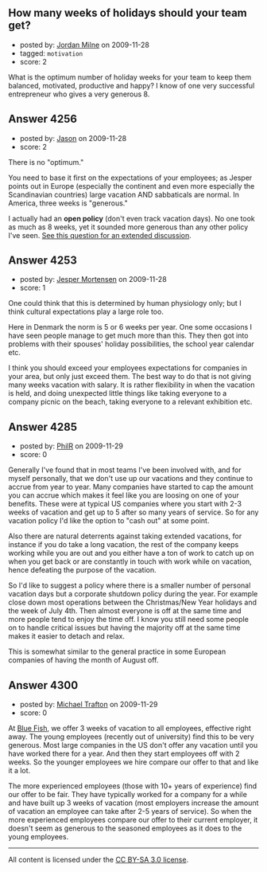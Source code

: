 ## How many weeks of holidays should your team get?

- posted by: [Jordan Milne](https://stackexchange.com/users/-1/528-jordan-milne) on 2009-11-28
- tagged: `motivation`
- score: 2

What is the optimum number of holiday weeks for your team to keep them balanced, motivated, productive and happy? I know of one very successful entrepreneur who gives a very generous 8. 


## Answer 4256

- posted by: [Jason](https://stackexchange.com/users/-1/2-jason) on 2009-11-28
- score: 2

<p>There is no "optimum."  </p>

<p>You need to base it first on the expectations of your employees; as Jesper points out in Europe (especially the continent and even more especially the Scandinavian countries) large vacation AND sabbaticals are normal.  In America, three weeks is "generous."</p>

<p>I actually had an <strong>open policy</strong> (don't even track vacation days).  No one took as much as 8 weeks, yet it sounded more generous than any other policy I've seen.  <a href="http://answers.onstartups.com/questions/1616/have-you-seen-problems-with-unmetered-paid-time-off" rel="nofollow">See this question for an extended discussion</a>.</p>



## Answer 4253

- posted by: [Jesper Mortensen](https://stackexchange.com/users/-1/1261-jesper-mortensen) on 2009-11-28
- score: 1

One could think that this is determined by human physiology only; but I think cultural expectations play a large role too.

Here in Denmark the norm is 5 or 6 weeks per year. One some occasions I have seen people manage to get much more than this. They then got into problems with their spouses' holiday possibilities, the school year calendar etc.

I think you should exceed your employees expectations for companies in your area, but only just exceed them. The best way to do that is not giving many weeks vacation with salary. It is rather flexibility in when the vacation is held, and doing unexpected little things like taking everyone to a company picnic on the beach, taking everyone to a relevant exhibition etc.


## Answer 4285

- posted by: [PhilR](https://stackexchange.com/users/-1/1612-philr) on 2009-11-29
- score: 0

Generally I've found that in most teams I've been involved with, and for myself personally, that we don't use up our vacations and they continue to accrue from year to year.  Many companies have started to cap the amount you can accrue which makes it feel like you are loosing on one of your benefits.  These were at typical US companies where you start with 2-3 weeks of vacation and get up to 5 after so many years of service.  So for any vacation policy I'd like the option to "cash out" at some point.

Also there are natural deterrents against taking extended vacations, for instance if 
you do take a long vacation, the rest of the company keeps working while you are out and you either have a ton of work to catch up on when you get back or are constantly in touch with work while on vacation, hence defeating the purpose of the vacation.

So I'd like to suggest a policy where there is a smaller number of personal vacation days but a corporate shutdown policy during the year.  For example close down most operations between the Christmas/New Year holidays and the week of July 4th.  Then almost everyone is off at the same time and more people tend to enjoy the time off.  I know you still need some people on to handle critical issues but having the majority off at the same time makes it easier to detach and relax.

This is somewhat similar to the general practice in some European companies of having the month of August off. 


## Answer 4300

- posted by: [Michael Trafton](https://stackexchange.com/users/-1/19-michael-trafton) on 2009-11-29
- score: 0

<p>At <a href="http://www.bluefishgroup.com" rel="nofollow">Blue Fish</a>, we offer 3 weeks of vacation to all employees, effective right away. The young employees (recently out of university) find this to be very generous. Most large companies in the US don't offer any vacation until you have worked there for a year. And then they start employees off with 2 weeks. So the younger employees we hire compare our offer to that and like it a lot.</p>

<p>The more experienced employees (those with 10+ years of experience) find our offer to be fair. They have typically worked for a company for a while and have built up 3 weeks of vacation (most employers increase the amount of vacation an employee can take after 2-5 years of service). So when the more experienced employees compare our offer to their current employer, it doesn't seem as generous to the seasoned employees as it does to the young employees.</p>




---

All content is licensed under the [CC BY-SA 3.0 license](https://creativecommons.org/licenses/by-sa/3.0/).
